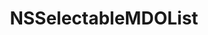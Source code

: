 ﻿---
uid: crmscript_ref_NSSelectableMDOList
title: NSSelectableMDOList
intellisense: Void.NSSelectableMDOList
keywords: NSSelectableMDOList
so.topic: reference
---
